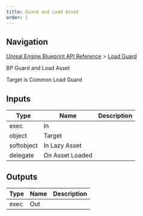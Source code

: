 ```yaml
---
title: Guard and Load Asset
order: 1
---
```

## Navigation

[Unreal Engine Blueprint API Reference](https://dev.epicgames.com/documentation/en-us/unreal-engine/BlueprintAPI) > [Load Guard](https://dev.epicgames.com/documentation/en-us/unreal-engine/BlueprintAPI/LoadGuard)

BP Guard and Load Asset

Target is Common Load Guard

## Inputs

| Type | Name | Description |
| --- | --- | --- |
| exec | In |  |
| object | Target |  |
| softobject | In Lazy Asset |  |
| delegate | On Asset Loaded |  |

## Outputs

| Type | Name | Description |
| --- | --- | --- |
| exec | Out |  |

